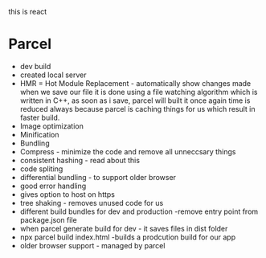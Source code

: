 this is react

# Parcel
- dev build
- created local server
- HMR = Hot Module Replacement - automatically show changes made when we save our file
it is done using a file watching algorithm which is written in  C++, as soon as i save, parcel will built it once again
time is reduced always because parcel is caching things for us which result in faster build.
- Image optimization 
- Minification
- Bundling
- Compress - minimize the code and remove all unneccsary things
- consistent hashing - read about this
- code spliting
- differential bundling - to support older browser
- good error handling
- gives option to host on https
- tree shaking - removes unused code for us
- different build bundles for dev and production -remove entry point from package.json file
- when parcel generate build for dev - it saves files in dist folder
- npx parcel build index.html -builds a prodcution build for our app
- older browser support - managed by parcel
